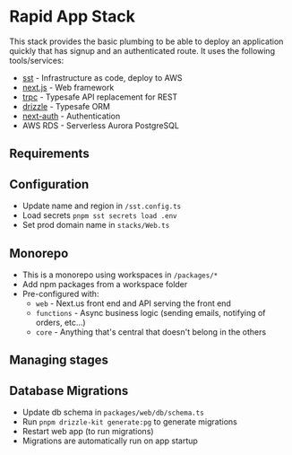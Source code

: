 # Rapid App Stack

This stack provides the basic plumbing to be able to deploy an application quickly that has signup and an authenticated route. It uses the following tools/services:

- [sst](https://sst.dev) - Infrastructure as code, deploy to AWS
- [next.js](https://nextjs.org) - Web framework
- [trpc](https://trpc.io) - Typesafe API replacement for REST
- [drizzle](https://orm.drizzle.team/) - Typesafe ORM
- [next-auth](https://next-auth.js.org/) - Authentication
- AWS RDS - Serverless Aurora PostgreSQL

## Requirements

## Configuration

- Update name and region in `/sst.config.ts`
- Load secrets `pnpm sst secrets load .env`
- Set prod domain name in `stacks/Web.ts`

## Monorepo

- This is a monorepo using workspaces in `/packages/*`
- Add npm packages from a workspace folder
- Pre-configured with:
  - `web` - Next.us front end and API serving the front end
  - `functions` - Async business logic (sending emails, notifying of orders, etc...)
  - `core` - Anything that's central that doesn't belong in the others

## Managing stages

## Database Migrations

- Update db schema in `packages/web/db/schema.ts`
- Run `pnpm drizzle-kit generate:pg` to generate migrations
- Restart web app (to run migrations)
- Migrations are automatically run on app startup
